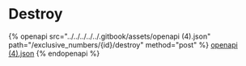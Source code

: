 # Destroy

{% openapi src="../../../../../.gitbook/assets/openapi (4).json" path="/exclusive_numbers/{id}/destroy" method="post" %}
[openapi (4).json](<../../../../../.gitbook/assets/openapi (4).json>)
{% endopenapi %}
